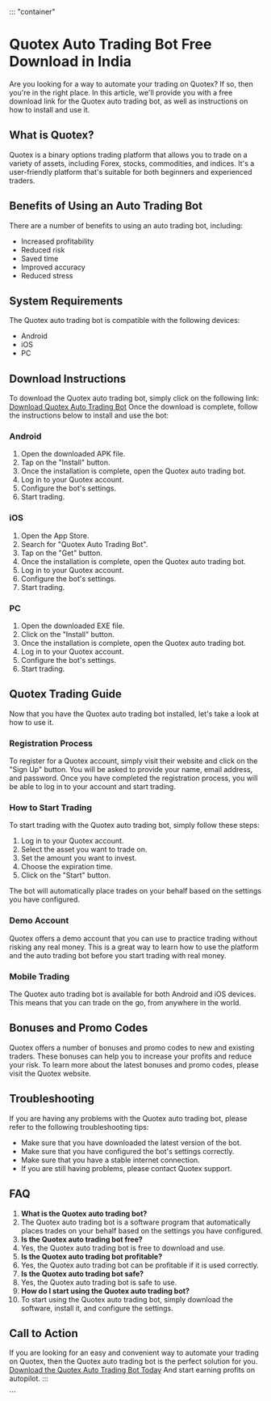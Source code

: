 ::: \"container\"
# Quotex Auto Trading Bot Free Download in India

Are you looking for a way to automate your trading on Quotex? If so,
then you\'re in the right place. In this article, we\'ll provide you
with a free download link for the Quotex auto trading bot, as well as
instructions on how to install and use it.

## What is Quotex?

Quotex is a binary options trading platform that allows you to trade on
a variety of assets, including Forex, stocks, commodities, and indices.
It\'s a user-friendly platform that\'s suitable for both beginners and
experienced traders.

## Benefits of Using an Auto Trading Bot

There are a number of benefits to using an auto trading bot, including:

-   Increased profitability
-   Reduced risk
-   Saved time
-   Improved accuracy
-   Reduced stress

## System Requirements

The Quotex auto trading bot is compatible with the following devices:

-   Android
-   iOS
-   PC

## Download Instructions

To download the Quotex auto trading bot, simply click on the following
link: [Download Quotex Auto Trading
Bot](\%22https://traff.sbs/brokerqxlid\%22) Once the download is
complete, follow the instructions below to install and use the bot:

### Android

1.  Open the downloaded APK file.
2.  Tap on the "Install" button.
3.  Once the installation is complete, open the Quotex auto trading bot.
4.  Log in to your Quotex account.
5.  Configure the bot\'s settings.
6.  Start trading.

### iOS

1.  Open the App Store.
2.  Search for "Quotex Auto Trading Bot".
3.  Tap on the "Get" button.
4.  Once the installation is complete, open the Quotex auto trading bot.
5.  Log in to your Quotex account.
6.  Configure the bot\'s settings.
7.  Start trading.

### PC

1.  Open the downloaded EXE file.
2.  Click on the "Install" button.
3.  Once the installation is complete, open the Quotex auto trading bot.
4.  Log in to your Quotex account.
5.  Configure the bot\'s settings.
6.  Start trading.

## Quotex Trading Guide

Now that you have the Quotex auto trading bot installed, let\'s take a
look at how to use it.

### Registration Process

To register for a Quotex account, simply visit their website and click
on the "Sign Up" button. You will be asked to provide your name,
email address, and password. Once you have completed the registration
process, you will be able to log in to your account and start trading.

### How to Start Trading

To start trading with the Quotex auto trading bot, simply follow these
steps:

1.  Log in to your Quotex account.
2.  Select the asset you want to trade on.
3.  Set the amount you want to invest.
4.  Choose the expiration time.
5.  Click on the "Start" button.

The bot will automatically place trades on your behalf based on the
settings you have configured.

### Demo Account

Quotex offers a demo account that you can use to practice trading
without risking any real money. This is a great way to learn how to use
the platform and the auto trading bot before you start trading with real
money.

### Mobile Trading

The Quotex auto trading bot is available for both Android and iOS
devices. This means that you can trade on the go, from anywhere in the
world.

## Bonuses and Promo Codes

Quotex offers a number of bonuses and promo codes to new and existing
traders. These bonuses can help you to increase your profits and reduce
your risk. To learn more about the latest bonuses and promo codes,
please visit the Quotex website.

## Troubleshooting

If you are having any problems with the Quotex auto trading bot, please
refer to the following troubleshooting tips:

-   Make sure that you have downloaded the latest version of the bot.
-   Make sure that you have configured the bot\'s settings correctly.
-   Make sure that you have a stable internet connection.
-   If you are still having problems, please contact Quotex support.

## FAQ

1.  **What is the Quotex auto trading bot?**
2.  The Quotex auto trading bot is a software program that automatically
    places trades on your behalf based on the settings you have
    configured.
3.  **Is the Quotex auto trading bot free?**
4.  Yes, the Quotex auto trading bot is free to download and use.
5.  **Is the Quotex auto trading bot profitable?**
6.  Yes, the Quotex auto trading bot can be profitable if it is used
    correctly.
7.  **Is the Quotex auto trading bot safe?**
8.  Yes, the Quotex auto trading bot is safe to use.
9.  **How do I start using the Quotex auto trading bot?**
10. To start using the Quotex auto trading bot, simply download the
    software, install it, and configure the settings.

## Call to Action

If you are looking for an easy and convenient way to automate your
trading on Quotex, then the Quotex auto trading bot is the perfect
solution for you. [Download the Quotex Auto Trading Bot
Today](\%22https://traff.sbs/brokerqxlid\%22) And start earning profits
on autopilot.
:::

\`\`\`

